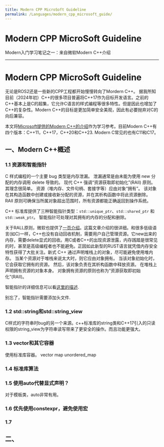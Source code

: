 ```yaml
---
title: Modern CPP MicroSoft Guideline
permalink: /Languages/modern_cpp_microsoft_guide/
---
```


# Modern CPP MicroSoft Guideline
Modern入门学习笔记之一：来自微软Modern C++介绍
____________________________________________________

# Modern CPP MicroSoft Guideline
无论是ROS2还是一些新的CPP工程都开始慢慢转向了Mordern C++。 据我所知目前（2024年初）C++的很多项目普遍将C++17作为目标开发语言。之前的C++基本上是C的超集，它允许C语言的样式编程等很多特性。但是因此也增加了C++的复杂性。Modern C++的目标是更加简单安全美观，因此有必要抛弃对C的向后兼容。

本文将[Microsoft提供的Modern C++的介绍](https://learn.microsoft.com/zh-cn/cpp/cpp/welcome-back-to-cpp-modern-cpp?view=msvc-170)作为学习参考。目前Modern C++有四个版本：C++11，C++17，C++20和C++23. Modern C常见的也有C11和C17。 

## 一、Modern C++概述

### 1.1 资源和智能指针
C 样式编程的一个主要 bug 类型是内存泄漏。 泄漏通常是由未能为使用 new 分配的内存调用 delete 导致的。 现代 C++ 强调“资源获取即初始化”(RAII) 原则。 其理念很简单。 资源（堆内存、文件句柄、套接字等）应由对象“拥有”。 该对象在其构造函数中创建或接收新分配的资源，并在其析构函数中将此资源删除。 RAII 原则可确保当所属对象超出范围时，所有资源都能正确返回到操作系统。

C++ 标准库提供了三种智能指针类型：`std::unique_ptr`、`std::shared_ptr` 和 `std::weak_ptr`。 智能指针可处理对其拥有的内存的分配和删除。 

关于RALL原则，微软也提供了[一页介绍](https://learn.microsoft.com/zh-cn/cpp/cpp/object-lifetime-and-resource-management-modern-cpp?view=msvc-170)。这篇文章介绍的很详细。和很多低级语言(如C)一样，C++也没有自动回收机制，需要用户自己管理资源。它new出来的内存，需要delete显式的回收。用C或者C++的出现资源泄露，内存践踏是很常见的时，甚至是高级编程者也不能避免。正因如此新型的RUST语言就凭借内存安全特性获得了大批关注。新式 C++ 通过声明堆栈上的对象，尽可能避免使用堆内存。 当某个资源对于堆栈来说太大时，则它应由对象拥有。 当该对象初始化时，它会获取它拥有的资源。 然后，该对象负责在其析构函数中释放资源。 在堆栈上声明拥有资源的对象本身。 对象拥有资源的原则也称为“资源获取即初始化”(RAII)。


智能指针的详细信息可以看[这里的描述](https://learn.microsoft.com/zh-cn/cpp/cpp/smart-pointers-modern-cpp?view=msvc-170).

别忘了，智能指针需要添加头文件<momery>.

### 1.2 std::string和std::string_view
C样式的字符串时bug的另一个来源。c++标准库的string类和C++17引入的只读权限的string_view为字符串读写带来了更安全的操作。而且功能更强大。

### 1.3 vector和其它容器
使用标准库容器。
vector
map
unordered_map

### 1.4 标准库算法


### 1.5 使用auto代替显式声明？
对于模板类，auto非常有用。


### 1.6 优先使用constexpr，避免使用宏


### 1.7 




## 二、

